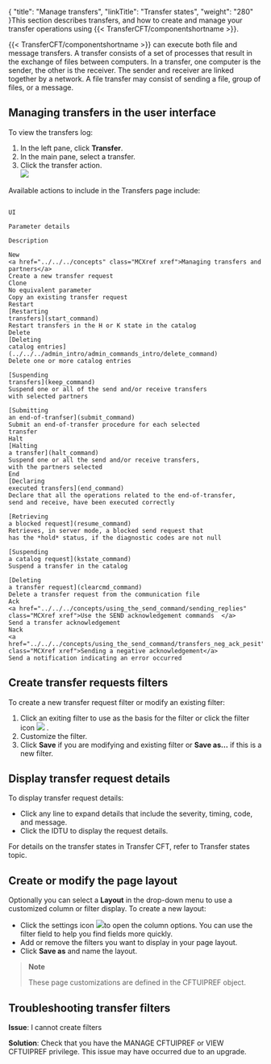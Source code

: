 {
    "title": "Manage  transfers",
    "linkTitle": "Transfer states",
    "weight": "280"
}This section describes transfers, and how to create and
manage your transfer operations using {{< TransferCFT/componentshortname  >}}.  

{{< TransferCFT/componentshortname  >}} can execute both file and message transfers. A transfer
consists of a set of processes that result in the exchange of files between
computers. In a transfer, one computer is the sender, the other is the
receiver. The sender and receiver are linked together by a network. A
file transfer may consist of sending a file, group of files, or a message.

## Managing transfers in the user interface

To view the transfers log:

1.  In the left pane, click **Transfer**.
2.  In the main pane, select a transfer.
3.  Click the transfer action.  
    <img src="/Images/TransferCFT/ui_transfers.png" class="maxWidth" />

Available actions to include in the Transfers page include:

```

UI

Parameter details

Description

New
<a href="../../../concepts" class="MCXref xref">Managing transfers and partners</a>
Create a new transfer request
Clone
No equivalent parameter
Copy an existing transfer request
Restart
[Restarting
transfers](start_command)
Restart transfers in the H or K state in the catalog
Delete
[Deleting
catalog entries](../../../admin_intro/admin_commands_intro/delete_command)
Delete one or more catalog entries
 
[Suspending
transfers](keep_command)
Suspend one or all of the send and/or receive transfers
with selected partners
 
[Submitting
an end-of-tranfser](submit_command)
Submit an end-of-transfer procedure for each selected
transfer
Halt
[Halting
a transfer](halt_command)
Suspend one or all the send and/or receive transfers,
with the partners selected
End
[Declaring
executed transfers](end_command)
Declare that all the operations related to the end-of-transfer,
send and receive, have been executed correctly
 
[Retrieving
a blocked request](resume_command)
Retrieves, in server mode, a blocked send request that
has the *hold* status, if the diagnostic codes are not null
 
[Suspending
a catalog request](kstate_command)
Suspend a transfer in the catalog
 
[Deleting
a transfer request](clearcmd_command)
Delete a transfer request from the communication file
Ack
<a href="../../../concepts/using_the_send_command/sending_replies" class="MCXref xref">Use the SEND acknowledgement commands  </a>
Send a transfer acknowledgement
Nack
<a href="../../../concepts/using_the_send_command/transfers_neg_ack_pesit" class="MCXref xref">Sending a negative acknowledgement</a>
Send a notification indicating an error occurred
```

## Create  transfer requests filters

To create a new transfer request filter or modify an existing filter:

1.  Click an exiting filter to use as the basis for the filter or click the filter icon ![](/Images/TransferCFT/filter_create.png) .
2.  Customize the filter.
3.  Click **Save** if you are modifying and existing filter or **Save as...** if this is a new filter.

## Display transfer request details

To display transfer request details:

-   Click any line to expand details that include the severity, timing, code, and message.
-   Click the IDTU to display the request details.

For details on the transfer states in Transfer CFT,
refer to Transfer states
topic.

## Create or modify the page layout

Optionally you can select a **Layout** in the drop-down menu to use a customized column or filter display. To create a new layout:

-   Click the settings icon ![](/Images/TransferCFT/settings_icon.png)to open the column options. You can use the filter field to help you find fields more quickly.
-   Add or remove the filters you want to display in your page layout.
-   Click **Save as** and name the layout.

> **Note**
>
> These page customizations are defined in the CFTUIPREF object.  

## Troubleshooting transfer filters

**Issue**: I cannot create filters

**Solution**: Check that you have the MANAGE CFTUIPREF or VIEW CFTUIPREF privilege. This issue may have occurred due to an upgrade.
